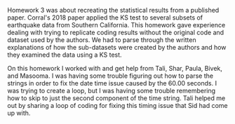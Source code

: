Homework 3 was about recreating the statistical results from a published paper. Corral's 2018 paper applied the KS test to several subsets of earthquake data from Southern California. This homework gave experience dealing with trying to replicate coding results without the original code and dataset used by the authors. We had to parse through the written explanations of how the sub-datasets were created by the authors and how they examined the data using a KS test.

On this homework I worked with and get help from Tali, Shar, Paula, Bivek, and Masooma. I was having some trouble figuring out how to parse the strings in order to fix the date time issue caused by the 60.00 seconds. I was trying to create a loop, but I was having some trouble remembering how to skip to just the second component of the time string. Tali helped me out by sharing a loop of coding for fixing this timing issue that Sid had come up with.
